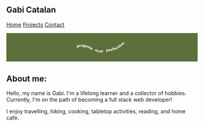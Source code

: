 ## Gabi Catalan

[Home](index.md)
[Projects](projects.md)
[Contact](contact.md)

![banner](images/banner.png)

## About me:

Hello, my name is Gabi. I'm a lifelong learner and a collector of hobbies. Currently, I'm on the path of becoming a full stack web developer! 

I enjoy travelling, hiking, cooking, tabletop activities, reading, and home cafe.

